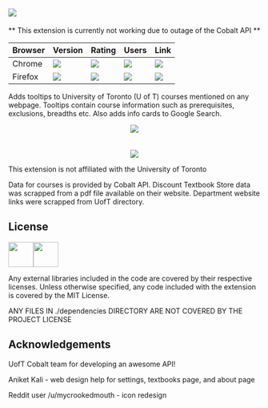
# ![](https://i.imgur.com/7lorkX2.png)

** This extension is currently not working due to outage of the Cobalt API **

|Browser|Version|Rating|Users| Link |
|--|--|--|--|--|
|Chrome| [![](https://img.shields.io/chrome-web-store/v/jcbiiafabmhjeiepopiiajnkjhcdieme.svg?label=&style=for-the-badge)](https://chrome.google.com/webstore/detail/uoft-course-info/jcbiiafabmhjeiepopiiajnkjhcdieme)  | [![](https://img.shields.io/chrome-web-store/rating/jcbiiafabmhjeiepopiiajnkjhcdieme.svg?label=&style=for-the-badge)](https://chrome.google.com/webstore/detail/uoft-course-info/jcbiiafabmhjeiepopiiajnkjhcdieme) |  [![](https://img.shields.io/chrome-web-store/users/jcbiiafabmhjeiepopiiajnkjhcdieme.svg?label=&style=for-the-badge)](https://chrome.google.com/webstore/detail/uoft-course-info/jcbiiafabmhjeiepopiiajnkjhcdieme) | [![](https://i.imgur.com/5xGgaWQ.png)](https://chrome.google.com/webstore/detail/uoft-course-info/jcbiiafabmhjeiepopiiajnkjhcdieme)
|Firefox|[![](https://img.shields.io/amo/v/uoft-course-info.svg?label=&style=for-the-badge)](https://addons.mozilla.org/en-US/firefox/addon/uoft-course-info/) |[![](https://img.shields.io/amo/rating/uoft-course-info.svg?label=&style=for-the-badge)](https://addons.mozilla.org/en-US/firefox/addon/uoft-course-info/) |[![](https://img.shields.io/amo/users/uoft-course-info.svg?label=&style=for-the-badge)](https://addons.mozilla.org/en-US/firefox/addon/uoft-course-info/)|[![](https://i.imgur.com/EGkkgvF.png)](https://addons.mozilla.org/en-US/firefox/addon/uoft-course-info/)|


Adds tooltips to University of Toronto (U of T) courses mentioned on any webpage. Tooltips contain course information such as prerequisites, exclusions, breadths etc. Also adds info cards to Google Search. 

<p align="center">
<img src ="https://i.imgur.com/waEYvFE.gif" />
<br/><br/>
<br/>
<img src ="https://i.imgur.com/kYas0cS.png" />
</p>

This extension is not affiliated with the University of Toronto

Data for courses is provided by Cobalt API. Discount Textbook Store data was scrapped from a pdf file available on their website. Department website links were scrapped from UofT directory.

## License

<img src='https://opensource.org/files/osi_symbol.png' height=50><img src='https://opensource.org/files/osi_logotype.png' height=50>

Any external libraries included in the code are covered by their respective licenses. 
Unless otherwise specified, any code included with the extension is covered by the MIT License.

ANY FILES IN ./dependencies DIRECTORY ARE NOT COVERED BY THE PROJECT LICENSE

## Acknowledgements

UofT Cobalt team for developing an awesome API!

Aniket Kali - web design help for settings, textbooks page, and about page

Reddit user /u/mycrookedmouth - icon redesign
